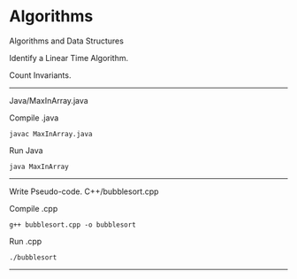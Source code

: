 # Algorithms
Algorithms and Data Structures

Identify a Linear Time Algorithm.

Count Invariants.

---

Java/MaxInArray.java

Compile .java 

`javac MaxInArray.java`

Run Java 

`java MaxInArray`

---

Write Pseudo-code.
C++/bubblesort.cpp

Compile .cpp 

`g++ bubblesort.cpp -o bubblesort`

Run .cpp 

`./bubblesort`

---